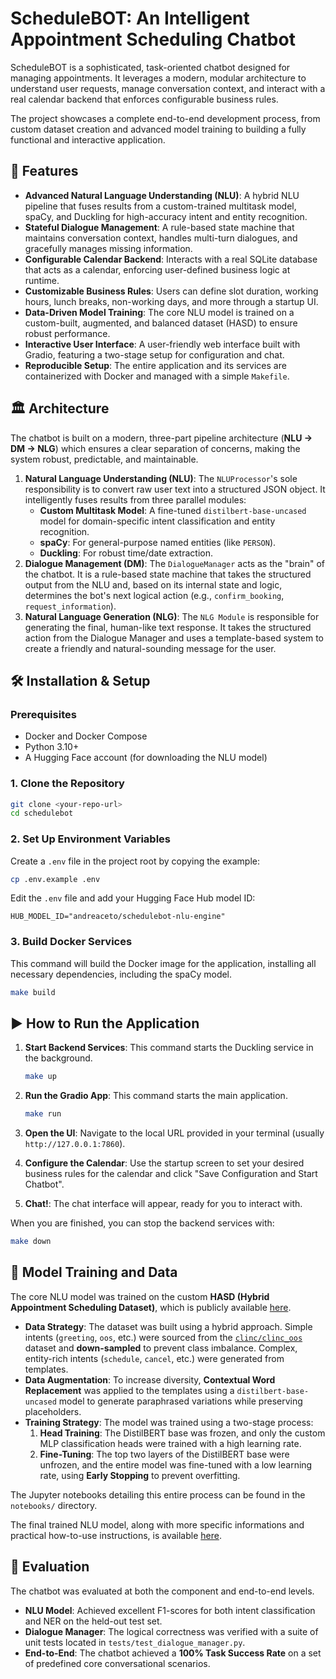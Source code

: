 # **ScheduleBOT: An Intelligent Appointment Scheduling Chatbot**

ScheduleBOT is a sophisticated, task-oriented chatbot designed for managing appointments. It leverages a modern, modular architecture to understand user requests, manage conversation context, and interact with a real calendar backend that enforces configurable business rules.

The project showcases a complete end-to-end development process, from custom dataset creation and advanced model training to building a fully functional and interactive application.

## **🚀 Features**

- **Advanced Natural Language Understanding (NLU)**: A hybrid NLU pipeline that fuses results from a custom-trained multitask model, spaCy, and Duckling for high-accuracy intent and entity recognition.
- **Stateful Dialogue Management**: A rule-based state machine that maintains conversation context, handles multi-turn dialogues, and gracefully manages missing information.
- **Configurable Calendar Backend**: Interacts with a real SQLite database that acts as a calendar, enforcing user-defined business logic at runtime.
- **Customizable Business Rules**: Users can define slot duration, working hours, lunch breaks, non-working days, and more through a startup UI.
- **Data-Driven Model Training**: The core NLU model is trained on a custom-built, augmented, and balanced dataset (HASD) to ensure robust performance.
- **Interactive User Interface**: A user-friendly web interface built with Gradio, featuring a two-stage setup for configuration and chat.
- **Reproducible Setup**: The entire application and its services are containerized with Docker and managed with a simple `Makefile`.

## **🏛️ Architecture**

The chatbot is built on a modern, three-part pipeline architecture (**NLU -> DM -> NLG**) which ensures a clear separation of concerns, making the system robust, predictable, and maintainable.

1. **Natural Language Understanding (NLU)**: The `NLUProcessor`'s sole responsibility is to convert raw user text into a structured JSON object. It intelligently fuses results from three parallel modules:
    - **Custom Multitask Model**: A fine-tuned `distilbert-base-uncased` model for domain-specific intent classification and entity recognition.
    - **spaCy**: For general-purpose named entities (like `PERSON`).
    - **Duckling**: For robust time/date extraction.
2. **Dialogue Management (DM)**: The `DialogueManager` acts as the "brain" of the chatbot. It is a rule-based state machine that takes the structured output from the NLU and, based on its internal state and logic, determines the bot's next logical action (e.g., `confirm_booking`, `request_information`).
3. **Natural Language Generation (NLG)**: The `NLG Module` is responsible for generating the final, human-like text response. It takes the structured action from the Dialogue Manager and uses a template-based system to create a friendly and natural-sounding message for the user.

## **🛠️ Installation & Setup**

### **Prerequisites**

- Docker and Docker Compose
- Python 3.10+
- A Hugging Face account (for downloading the NLU model)

### **1. Clone the Repository**

```bash
git clone <your-repo-url>
cd schedulebot

```

### **2. Set Up Environment Variables**

Create a `.env` file in the project root by copying the example:

```bash
cp .env.example .env

```

Edit the `.env` file and add your Hugging Face Hub model ID:

```
HUB_MODEL_ID="andreaceto/schedulebot-nlu-engine"

```

### **3. Build Docker Services**

This command will build the Docker image for the application, installing all necessary dependencies, including the spaCy model.

```bash
make build

```

## **▶️ How to Run the Application**

1. **Start Backend Services**: This command starts the Duckling service in the background.

    ```bash
    make up

    ```

2. **Run the Gradio App**: This command starts the main application.

    ```bash
    make run

    ```

3. **Open the UI**: Navigate to the local URL provided in your terminal (usually `http://127.0.0.1:7860`).
4. **Configure the Calendar**: Use the startup screen to set your desired business rules for the calendar and click "Save Configuration and Start Chatbot".
5. **Chat!**: The chat interface will appear, ready for you to interact with.

When you are finished, you can stop the backend services with:

```bash
make down

```

## **🤖 Model Training and Data**

The core NLU model was trained on the custom **HASD (Hybrid Appointment Scheduling Dataset)**, which is publicly available [here](https://huggingface.co/datasets/andreaceto/hasd).

- **Data Strategy**: The dataset was built using a hybrid approach. Simple intents (`greeting`, `oos`, etc.) were sourced from the [`clinc/clinc_oos`](https://huggingface.co/datasets/clinc/clinc_oos) dataset and **down-sampled** to prevent class imbalance. Complex, entity-rich intents (`schedule`, `cancel`, etc.) were generated from templates.
- **Data Augmentation**: To increase diversity, **Contextual Word Replacement** was applied to the templates using a `distilbert-base-uncased` model to generate paraphrased variations while preserving placeholders.
- **Training Strategy**: The model was trained using a two-stage process:
    1. **Head Training**: The DistilBERT base was frozen, and only the custom MLP classification heads were trained with a high learning rate.
    2. **Fine-Tuning**: The top two layers of the DistilBERT base were unfrozen, and the entire model was fine-tuned with a low learning rate, using **Early Stopping** to prevent overfitting.

The Jupyter notebooks detailing this entire process can be found in the `notebooks/` directory.

The final trained NLU model, along with more specific informations and practical how-to-use instructions, is available [here](https://huggingface.co/andreaceto/schedulebot-nlu-engine).

## **🧪 Evaluation**

The chatbot was evaluated at both the component and end-to-end levels.

- **NLU Model**: Achieved excellent F1-scores for both intent classification and NER on the held-out test set.
- **Dialogue Manager**: The logical correctness was verified with a suite of unit tests located in `tests/test_dialogue_manager.py`.
- **End-to-End**: The chatbot achieved a **100% Task Success Rate** on a set of predefined core conversational scenarios.
